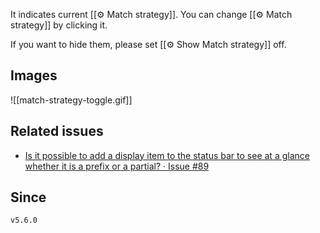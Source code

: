 It indicates current [[⚙️ Match strategy]]. You can change [[⚙️ Match strategy]] by clicking it.

If you want to hide them, please set [[⚙️ Show Match strategy]] off.

## Images

![[match-strategy-toggle.gif]]

## Related issues

- [Is it possible to add a display item to the status bar to see at a glance whether it is a prefix or a partial? · Issue \#89](https://github.com/tadashi-aikawa/obsidian-various-complements-plugin/issues/89)

## Since

`v5.6.0`